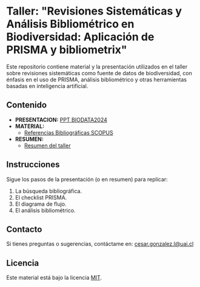 # Taller: "Revisiones Sistemáticas y Análisis Bibliométrico en Biodiversidad: Aplicación de PRISMA y bibliometrix"

Este repositorio contiene material y la presentación utilizados en el taller sobre revisiones sistemáticas como fuente de datos de biodiversidad, con énfasis en el uso de PRISMA, análisis bibliométrico y otras herramientas basadas en inteligencia artificial.

## Contenido
- **PRESENTACION:** [PPT BIODATA2024](PRESENTACION/PPTPRISMA2024.pdf)
- **MATERIAL:** 
  - [Referencias Bibliográficas SCOPUS](MATERIAL/scopus.bib)
- **RESUMEN:**  
  - [Resumen del taller](RESUMEN/Resumen_PRISMA.pdf)

## Instrucciones
Sigue los pasos de la presentación (o en resumen) para replicar:
1. La búsqueda bibliográfica.
2. El checklist PRISMA.
3. El diagrama de flujo.
4. El análisis bibliométrico.

## Contacto
Si tienes preguntas o sugerencias, contáctame en: [cesar.gonzalez.l@uai.cl](mailto:cesar.gonzalez.l@uai.cl)

## Licencia
Este material está bajo la licencia [MIT](https://opensource.org/licenses/MIT).
